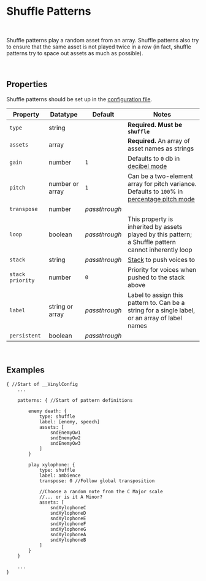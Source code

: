 # Shuffle Patterns

&nbsp;

Shuffle patterns play a random asset from an array. Shuffle patterns also try to ensure that the same asset is not played twice in a row (in fact, shuffle patterns try to space out assets as much as possible).

&nbsp;

## Properties

Shuffle patterns should be set up in the [configuration file](Config-File).

|Property        |Datatype        |Default      |Notes                                                                                                      |
|----------------|----------------|-------------|-----------------------------------------------------------------------------------------------------------|
|`type`          |string          |             |**Required. Must be `shuffle`**                                                                            |
|`assets`        |array           |             |**Required.** An array of asset names as strings                                                           |
|`gain`          |number          |`1`          |Defaults to `0` db in [decibel mode](Config-Macros)                                                        |
|`pitch`         |number or array |`1`          |Can be a two-element array for pitch variance. Defaults to `100`% in [percentage pitch mode](Config-Macros)|
|`transpose`     |number          |*passthrough*|                                                                                                           |
|`loop`          |boolean         |*passthrough*|This property is inherited by assets played by this pattern; a Shuffle pattern cannot inherently loop      |
|`stack`         |string          |*passthrough*|[Stack](Stacks) to push voices to                                                                          |
|`stack priority`|number          |`0`          |Priority for voices when pushed to the stack above                                                         |
|`label`         |string or array |*passthrough*|Label to assign this pattern to. Can be a string for a single label, or an array of label names            |
|`persistent`    |boolean         |*passthrough*|                                                                                                           |

&nbsp;

## Examples

```
{ //Start of __VinylConfig
	...
    
	patterns: { //Start of pattern definitions

        enemy death: {
        	type: shuffle
        	label: [enemy, speech]
        	assets: [
                sndEnemyOw1
                sndEnemyOw2
                sndEnemyOw3
        	]
        }

        play xylophone: {
        	type: shuffle
        	label: ambience
        	transpose: 0 //Follow global transposition

        	//Choose a random note from the C Major scale
        	//... or is it A Minor?
        	assets: [
                sndXylophoneC
                sndXylophoneD
                sndXylophoneE
                sndXylophoneF
                sndXylophoneG
                sndXylophoneA
                sndXylophoneB
        	]
        }
	}

	...
}
```
